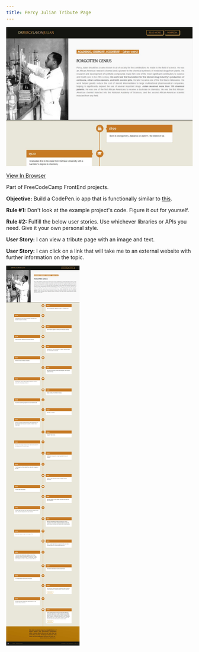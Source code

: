 ```yaml
---
title: Percy Julian Tribute Page
---
```


![Percy Julian Tribute Page](assets/img/projects/proj-5/img1.jpg)

<a href="https://omgninjas.me/tribute-page" target="_blank">View In Browser</a>

Part of FreeCodeCamp FrontEnd projects.

**Objective:** Build a CodePen.io app that is functionally similar to [this]( https://codepen.io/FreeCodeCamp/full/NNvBQW/).

**Rule #1:** Don't look at the example project's code. Figure it out for yourself.

**Rule #2:** Fulfill the below user stories. Use whichever libraries or APIs you need. Give it your own personal style.

**User Story:** I can view a tribute page with an image and text.

**User Story:** I can click on a link that will take me to an external website with further information on the topic.

![Percy Julian Tribute Page](assets/img/projects/proj-5/full.jpg)


